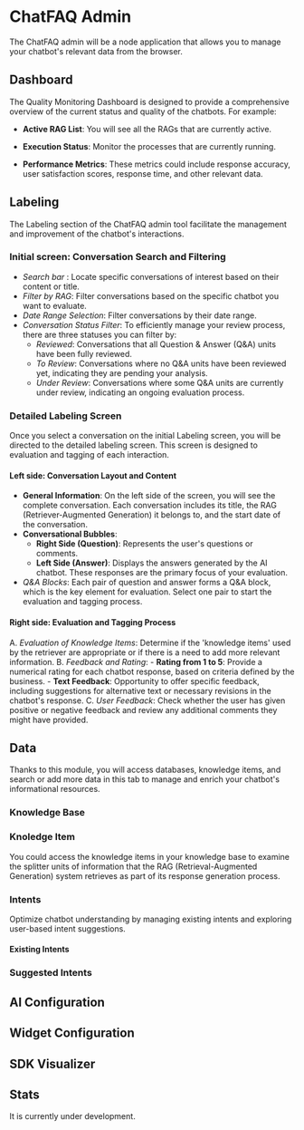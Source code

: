 # ChatFAQ Admin

The ChatFAQ admin will be a node application that allows you to manage your chatbot's relevant data from the browser.

## Dashboard

The Quality Monitoring Dashboard is  designed to provide a comprehensive overview of the current status and quality of the chatbots. For example: 

- **Active RAG List**: You will see all the RAGs that are currently active. 

- **Execution Status**: Monitor the processes that are currently running. 

- **Performance Metrics**: These metrics could include response accuracy, user satisfaction scores, response time, and other relevant data.


## Labeling

The Labeling section of the ChatFAQ admin tool facilitate the management and improvement of the chatbot's interactions.  

### Initial screen: Conversation Search and Filtering

- _Search bar_ : Locate specific conversations of interest based on their content or title.
- _Filter by RAG_: Filter conversations based on the specific chatbot you want to evaluate. 
- *Date Range Selection*: Filter conversations by their date range. 
- *Conversation Status Filter*: To efficiently manage your review process, there are three statuses you can filter by:
    - *Reviewed*: Conversations that all Question & Answer (Q&A) units have been fully reviewed.
    - *To Review*: Conversations where no Q&A units have been reviewed yet, indicating they are pending your analysis.
    - *Under Review*: Conversations where some Q&A units are currently under review, indicating an ongoing evaluation process.
 
### Detailed Labeling Screen

Once you select a conversation on the initial Labeling screen, you will be directed to the detailed labeling screen. This screen is designed to evaluation and tagging of each interaction.

#### Left side: Conversation Layout and Content

- **General Information**: On the left side of the screen, you will see the complete conversation. Each conversation includes its title, the RAG (Retriever-Augmented Generation) it belongs to, and the start date of the conversation.
- **Conversational Bubbles**:
  - **Right Side (Question)**: Represents the user's questions or comments. 
  - **Left Side (Answer)**: Displays the answers generated by the AI chatbot. These responses are the primary focus of your evaluation.
- _Q&A Blocks_: Each pair of question and answer forms a Q&A block, which is the key element for evaluation. Select one pair to start the evaluation and tagging process.

#### Right side: Evaluation and Tagging Process

A. _Evaluation of Knowledge Items_: Determine if the 'knowledge items' used by the retriever are appropriate or if there is a need to add more relevant information.
B. _Feedback and Rating_:
    - **Rating from 1 to 5**: Provide a numerical rating for each chatbot response, based on criteria defined by the business.
    - **Text Feedback**: Opportunity to offer specific feedback, including suggestions for alternative text or necessary revisions in the chatbot's response.
C. _User Feedback_: Check whether the user has given positive or negative feedback and review any additional comments they might have provided.


## Data

Thanks to this module, you will access databases, knowledge items, and search or add more data in this tab to manage and enrich your chatbot's informational resources.

### Knowledge Base

### Knoledge Item

You could access the knowledge items in your knowledge base to examine the splitter units of information that the RAG (Retrieval-Augmented Generation) system retrieves as part of its response generation process.

### Intents

Optimize chatbot understanding by managing existing intents and exploring user-based intent suggestions.

#### Existing Intents

### Suggested Intents

## AI Configuration

## Widget Configuration

## SDK Visualizer

## Stats

It is currently under development.
